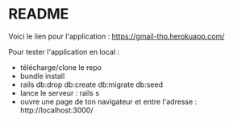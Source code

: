 # README

Voici le lien pour l'application : https://gmail-thp.herokuapp.com/

Pour tester l'application en local :

* télécharge/clone le repo
* bundle install
* rails db:drop db:create db:migrate db:seed
* lance le serveur : rails s
* ouvre une page de ton navigateur et entre l'adresse : http://localhost:3000/



